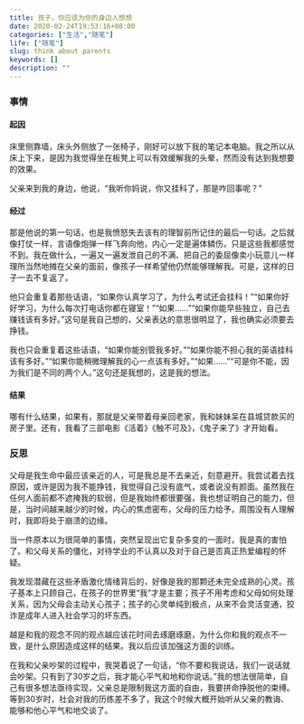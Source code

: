 ```yaml
---
title: 孩子，你应该为你的身边人想想
date: 2020-02-24T19:53:16+08:00
categories: ["生活","随笔"]
life: ["随笔"]
slug: think about parents
keywords: []
description: ""
---
```


### 事情

#### 起因

床里侧靠墙，床头外侧放了一张椅子，刚好可以放下我的笔记本电脑。我之所以从床上下来，是因为我觉得坐在板凳上可以有效缓解我的头晕，然而没有达到我想要的效果。

父亲来到我的身边，他说，“我听你妈说，你又挂科了，那是咋回事呢？”

#### 经过

那是他说的第一句话，也是我愤怒失去该有的理智前所记住的最后一句话。之后就像打仗一样，言语像炮弹一样飞奔向他，内心一定是遍体鳞伤，只是这些我都感觉不到。我在做什么，一遍又一遍发泄自己的不满、把自己的委屈像卖小玩意儿一样理所当然地摊在父亲的面前，像孩子一样希望他仍然能够理解我。可是，这样的日子一去不复返了。

他只会重复着那些话语，“如果你认真学习了，为什么考试还会挂科！”“如果你好好学习，为什么每次打电话你都在寝室！”“如果……”“如果你能早些独立，自己去赚钱该有多好。”这句是我自己想的，父亲表达的意思很明显了，我也确实必须要去挣钱。

我也只会重复着这些话语，“如果你能别管我多好。”“如果你能不担心我的英语挂科该有多好。”“如果你能稍微理解我的心一点该有多好。”“如果……”“可是你不能，因为我们是不同的两个人。”这句还是我想的，这是我的想法。

#### 结果

哪有什么结果，如果有，那就是父亲带着母亲回老家，我和妹妹呆在县城贷款买的房子里。还有，我看了三部电影《活着》《触不可及》，《鬼子来了》才开始看。

### 反思

父母是我生命中最应该亲近的人，可是我总是不去亲近，刻意避开。我尝试着去找原因，或许是因为我不能挣钱，我觉得自己没有底气，或者说没有颜面。虽然我在任何人面前都不遮掩我的软弱，但是我始终都很要强，我也想证明自己的能力，但是，当时间越来越少的时候，内心的焦虑密布，父母的压力给予，周围没有人理解时，我即将处于崩溃的边缘。

当一件原本以为很简单的事情，突然呈现出它复杂多变的一面时，我是真的害怕了。和父母关系的僵化，对待学业的不认真以及对于自己是否真正热爱编程的怀疑。

我发现潜藏在这些矛盾激化情绪背后的，好像是我的那颗还未完全成熟的心灵。孩子基本上只顾自己，在孩子的世界里“我”才是主要；孩子不用考虑和父母如何处理关系，因为父母会主动关心孩子；孩子的心灵单纯到极点，从来不会灵活变通，狡诈是成年人进入社会学习的坏东西。

越是和我的观念不同的观点越应该花时间去琢磨琢磨，为什么你和我的观点不一致，是什么原因造成这样的结果。我以后应该加强这方面的训练。

在我和父亲吵架的过程中，我哭着说了一句话，“你不要和我说话，我们一说话就会吵架。只有到了30岁之后，我才能心平气和地和你说话。”我的想法很简单，自己有很多想法亟待实现，父亲总是限制我这方面的自由，我要拼命挣脱他的束缚。等到30岁时，社会对我的历练差不多了，我这个时候大概开始听从父亲的教诲、能够和他心平气和地交谈了。